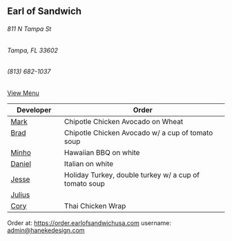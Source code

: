 ## Earl of Sandwich
###### 811 N Tampa St
###### Tampa, FL 33602
###### (813) 682-1037

[View Menu](https://www.earlofsandwichusa.com/menu/)

Developer     | Order
--------------|---------------------
[Mark](http://github.com/mark-smithtb)              | Chipotle Chicken Avocado on Wheat
[Brad](https://github.com/bself)                    | Chipotle Chicken Avocado w/ a cup of tomato soup
[Minho](https://github.com/minhochoi)               | Hawaiian BBQ on white
[Daniel](https://github.come/dtartaglia)            | Italian on white
[Jesse](https://github.com/jessecurry)              | Holiday Turkey, double turkey w/ a cup of tomato soup
[Julius](https://github.com/jbzozowski)             | 
[Cory](https://github.com/Khaladin)                 | Thai Chicken Wrap


Order at: https://order.earlofsandwichusa.com
username: admin@hanekedesign.com
